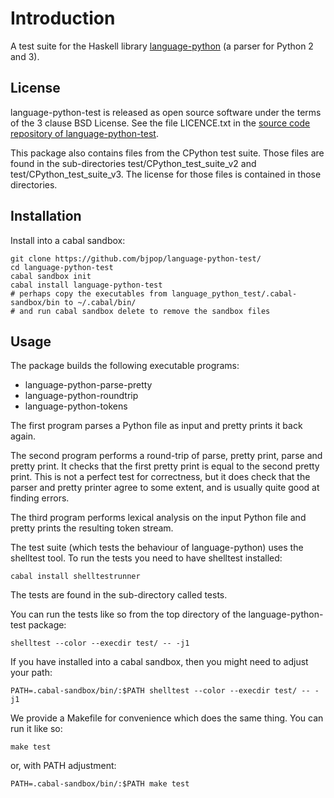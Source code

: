 Introduction
============

A test suite for the Haskell library [language-python](https://github.com/bjpop/language-python) (a parser for Python 2 and 3).

License
-------

language-python-test is released as open source software under the terms of the 3 clause BSD License. See the file LICENCE.txt in the [source code repository of language-python-test](https://github.com/bjpop/language-python-test).

This package also contains files from the CPython test suite. Those files are found in the
sub-directories test/CPython_test_suite_v2 and test/CPython_test_suite_v3. The license for those files is
contained in those directories. 

Installation
------------

Install into a cabal sandbox:

    git clone https://github.com/bjpop/language-python-test/
    cd language-python-test
    cabal sandbox init
    cabal install language-python-test
    # perhaps copy the executables from language_python_test/.cabal-sandbox/bin to ~/.cabal/bin/
    # and run cabal sandbox delete to remove the sandbox files

Usage
-----

The package builds the following executable programs:

* language-python-parse-pretty
* language-python-roundtrip
* language-python-tokens

The first program parses a Python file as input and pretty prints it back again.

The second program performs a round-trip of parse, pretty print, parse and pretty print. It checks that the first
pretty print is equal to the second pretty print. This is not a perfect test for correctness, but it does check that the parser and pretty printer agree to some extent, and is usually quite good at finding errors.

The third program performs lexical analysis on the input Python file and pretty prints the resulting token stream.

The test suite (which tests the behaviour of language-python) uses the shelltest tool. To run the tests you need to have shelltest installed:

    cabal install shelltestrunner

The tests are found in the sub-directory called tests.

You can run the tests like so from the top directory of the language-python-test package:

    shelltest --color --execdir test/ -- -j1

If you have installed into a cabal sandbox, then you might need to adjust your path:

    PATH=.cabal-sandbox/bin/:$PATH shelltest --color --execdir test/ -- -j1 

We provide a Makefile for convenience which does the same thing. You can run it like so:

    make test

or, with PATH adjustment:

    PATH=.cabal-sandbox/bin/:$PATH make test 
